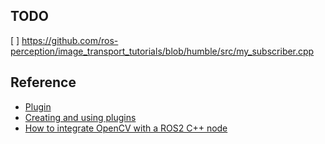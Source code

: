 
## TODO
[ ] https://github.com/ros-perception/image_transport_tutorials/blob/humble/src/my_subscriber.cpp


## Reference
- [Plugin](https://github.com/kevinwoodrobot/ros2-tutorials/tree/main/26-plugins)
- [Creating and using plugins ](https://docs.ros.org/en/iron/Tutorials/Beginner-Client-Libraries/Pluginlib.html)
- [How to integrate OpenCV with a ROS2 C++ node](https://www.theconstruct.ai/how-to-integrate-opencv-with-a-ros2-c-node/)